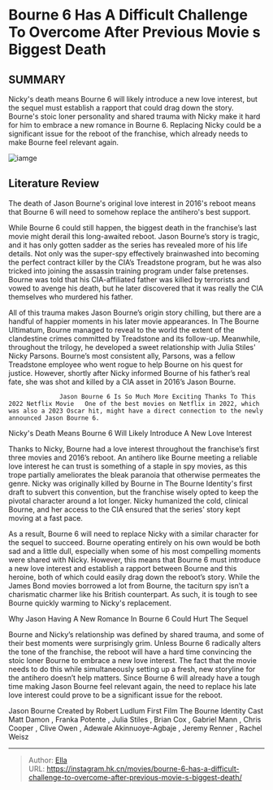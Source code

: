 # Bourne 6 Has A Difficult Challenge To Overcome After Previous Movie s Biggest Death


## SUMMARY 



  Nicky&#39;s death means Bourne 6 will likely introduce a new love interest, but the sequel must establish a rapport that could drag down the story.   Bourne&#39;s stoic loner personality and shared trauma with Nicky make it hard for him to embrace a new romance in Bourne 6.   Replacing Nicky could be a significant issue for the reboot of the franchise, which already needs to make Bourne feel relevant again.  

![iamge](https://static1.srcdn.com/wordpress/wp-content/uploads/2024/01/bourne-6-has-a-difficult-challenge-to-overcome-after-previous-movie-s-biggest-death.jpg)

## Literature Review

The death of Jason Bourne&#39;s original love interest in 2016&#39;s reboot means that Bourne 6 will need to somehow replace the antihero&#39;s best support.




While Bourne 6 could still happen, the biggest death in the franchise’s last movie might derail this long-awaited reboot. Jason Bourne’s story is tragic, and it has only gotten sadder as the series has revealed more of his life details. Not only was the super-spy effectively brainwashed into becoming the perfect contract killer by the CIA’s Treadstone program, but he was also tricked into joining the assassin training program under false pretenses. Bourne was told that his CIA-affiliated father was killed by terrorists and vowed to avenge his death, but he later discovered that it was really the CIA themselves who murdered his father.




All of this trauma makes Jason Bourne’s origin story chilling, but there are a handful of happier moments in his later movie appearances. In The Bourne Ultimatum, Bourne managed to reveal to the world the extent of the clandestine crimes committed by Treadstone and its follow-up. Meanwhile, throughout the trilogy, he developed a sweet relationship with Julia Stiles&#39; Nicky Parsons. Bourne’s most consistent ally, Parsons, was a fellow Treadstone employee who went rogue to help Bourne on his quest for justice. However, shortly after Nicky informed Bourne of his father’s real fate, she was shot and killed by a CIA asset in 2016’s Jason Bourne.

                  Jason Bourne 6 Is So Much More Exciting Thanks To This 2022 Netflix Movie   One of the best movies on Netflix in 2022, which was also a 2023 Oscar hit, might have a direct connection to the newly announced Jason Bourne 6.   


 Nicky&#39;s Death Means Bourne 6 Will Likely Introduce A New Love Interest 
          




Thanks to Nicky, Bourne had a love interest throughout the franchise’s first three movies and 2016’s reboot. An antihero like Bourne meeting a reliable love interest he can trust is something of a staple in spy movies, as this trope partially ameliorates the bleak paranoia that otherwise permeates the genre. Nicky was originally killed by Bourne in The Bourne Identity&#39;s first draft to subvert this convention, but the franchise wisely opted to keep the pivotal character around a lot longer. Nicky humanized the cold, clinical Bourne, and her access to the CIA ensured that the series&#39; story kept moving at a fast pace.

As a result, Bourne 6 will need to replace Nicky with a similar character for the sequel to succeed. Bourne operating entirely on his own would be both sad and a little dull, especially when some of his most compelling moments were shared with Nicky. However, this means that Bourne 6 must introduce a new love interest and establish a rapport between Bourne and this heroine, both of which could easily drag down the reboot’s story. While the James Bond movies borrowed a lot from Bourne, the taciturn spy isn’t a charismatic charmer like his British counterpart. As such, it is tough to see Bourne quickly warming to Nicky&#39;s replacement.






 Why Jason Having A New Romance In Bourne 6 Could Hurt The Sequel 
          

Bourne and Nicky’s relationship was defined by shared trauma, and some of their best moments were surprisingly grim. Unless Bourne 6 radically alters the tone of the franchise, the reboot will have a hard time convincing the stoic loner Bourne to embrace a new love interest. The fact that the movie needs to do this while simultaneously setting up a fresh, new storyline for the antihero doesn’t help matters. Since Bourne 6 will already have a tough time making Jason Bourne feel relevant again, the need to replace his late love interest could prove to be a significant issue for the reboot.

   Jason Bourne      Created by    Robert Ludlum     First Film    The Bourne Identity     Cast    Matt Damon , Franka Potente , Julia Stiles , Brian Cox , Gabriel Mann , Chris Cooper , Clive Owen , Adewale Akinnuoye-Agbaje , Jeremy Renner , Rachel Weisz      





---

> Author: [Ella](https://instagram.hk.cn/)  
> URL: https://instagram.hk.cn/movies/bourne-6-has-a-difficult-challenge-to-overcome-after-previous-movie-s-biggest-death/  

